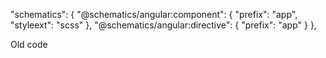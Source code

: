 
 "schematics": {
    "@schematics/angular:component": {
      "prefix": "app",
      "styleext": "scss"
    },
    "@schematics/angular:directive": {
      "prefix": "app"
    }
  },


Old code
<!-- <app-basicelements></app-basicelements> -->
<!-- <app-navigation></app-navigation>
<div class="section">
    <div class="container">
        <div class="row">
            <div class="col-md-6">
                <div class="tim-title">
                    <h3>Progress Bar</h3>
                    <br/>
                </div>
                <ngb-progressbar type="success" class="mt-0" [value]="25">25</ngb-progressbar><br>
                <ngb-progressbar type="info" class="mt-0" [value]="50"><span class="h6 mb-0">Copying file <b>2 of 4</b> ...</span></ngb-progressbar><br>
                <ngb-progressbar type="warning" class="mt-0" [value]="75" [striped]="true" [animated]="true"><i>50%</i></ngb-progressbar><br>
                <ngb-progressbar type="danger" class="mt-0" [value]="100" [striped]="true">Completed!</ngb-progressbar>

            </div>
            <div class="col-md-6">
                <div class="tim-title">
                    <h3>Pagination</h3>
                    <br/>
                </div>
                <ngb-pagination [collectionSize]="70" [(page)]="page" aria-label="Default pagination"></ngb-pagination>
                <br/>
                <ngb-pagination [collectionSize]="100" [(page)]="page1" [maxSize]="5" [rotate]="true"></ngb-pagination>
            </div>
        </div>
        <br/>
        <div class="row">
            <div class="col-md-6">
                <div class="tim-title">
                    <h3>Navigation Tabs</h3>
                </div>

                <div class="nav-tabs-navigation">
                    <div class="nav-tabs-wrapper">
                        <ngb-tabset [justify]="'center'">
                            <ngb-tab title="Home">
                                <ng-template ngbTabContent>
                                    <p>Larger, yet dramatically thinner. More powerful, but remarkably power efficient. With a smooth metal surface that seamlessly meets the new Retina HD display.</p>
                                </ng-template>
                            </ngb-tab>
                            <ngb-tab title="Profile">
                                <ng-template ngbTabContent>
                                    <p>Here is your profile.</p>
                                </ng-template>
                            </ngb-tab>
                            <ngb-tab title="Messages">
                                <ng-template ngbTabContent>
                                    <p>Here are your messages.</p>
                                </ng-template>
                            </ngb-tab>
                        </ngb-tabset>
                    </div>
                </div>

            </div>

            <div class="col-md-6">
                <div class="tim-title">
                    <h3>Labels</h3>
                </div>
                <span class="label label-default">Default</span>
                <span class="label label-primary">Primary</span>
                <span class="label label-info">Info</span>
                <span class="label label-success">Success</span>
                <span class="label label-warning">Warning</span>
                <span class="label label-danger">Danger</span>
            </div>
        </div>
    </div>
</div>
<div class="section section-notifications" id="notifications">
    <div class="container">
        <div class="tim-title">
            <h3>Notification</h3>
        </div>
    </div>
    <app-notification></app-notification>
</div>
<app-typography></app-typography>
<div class="section javascript-components">
    <div class="container">
        <div class="tim-title">
            <h2>Angular Native Components</h2>
        </div>
        <div class="row" id="modals">
            <div class="col-md-6">
                <div class="tim-title">
                    <h3>Modal</h3>
                </div>
                <app-modal-component></app-modal-component>
            </div>
            <div class="col-md-6">
                <div class="tim-title">
                    <h3>Popovers</h3>
                </div>

                <button type="button" class="btn btn-outline-danger btn-round" placement="right"
                    ngbPopover="Here will be some very useful information about this popover." popoverTitle="Popover on right">
                    on right
                </button>

                <button type="button" class="btn btn-outline-danger btn-round" placement="top"
                    ngbPopover="Here will be some very useful information about this popover." popoverTitle="Popover on top">
                    on top
                </button>

                <button type="button" class="btn btn-outline-danger btn-round" placement="left"
                    ngbPopover="Here will be some very useful information about this popover." popoverTitle="Popover on left">
                    on left
                </button>

                <button type="button" class="btn btn-outline-danger btn-round" placement="bottom"
                    ngbPopover="Here will be some very useful information about this popover." popoverTitle="Popover on bottom">
                    on bottom
                </button>

            </div>
            <br/>
            <div class="col-md-6">
                <div class="tim-title">
                    <h3>Datepicker</h3>
                </div>
                <div class="row">
                    <div class='col-sm-6'>
                        <form class="form-inline">
                            <div class="form-group">
                                <div class="input-group date" [ngClass]="{'input-group-focus':focus===true}">
                                    <input class="form-control" placeholder="yyyy-mm-dd"
                                        name="dp" [(ngModel)]="model" ngbDatepicker #d="ngbDatepicker" (click)="d.toggle()" (focus)="focus=true" (blur)="focus=false" />
                                    <div class="input-group-append">
                                        <span class="glyphicon glyphicon-calendar input-group-text">
                                        <i class="fa fa-calendar" aria-hidden="true"></i>
                                        </span>
                                    </div>
                                </div>
                            </div>
                        </form>
                    </div>
                </div>
            </div>
            <div class="col-md-6">
                <div class="tim-title">
                    <h3>Tooltips</h3>
                </div>

                <button type="button" class="btn btn-outline-danger btn-round" placement="right" ngbTooltip="Tooltip on right">
                    on right
                </button>
                <button type="button" class="btn btn-outline-danger btn-round" placement="left" ngbTooltip="Tooltip on left">
                on left
                </button>
                <button type="button" class="btn btn-outline-danger btn-round" placement="top" ngbTooltip="Tooltip on top">
                    on top
                </button>
                <button type="button" class="btn btn-outline-danger btn-round" placement="bottom" ngbTooltip="Tooltip on bottom">
                    on bottom
                </button>
            </div>
        </div>
    </div>
</div>
<div class="section" id="carousel">
    <div class="container">
        <div class="tim-title">
            <h3>Carousel</h3>
        </div>
        <div class="row">
            <div class="col-md-8 mr-auto ml-auto">
                <div class="card page-carousel">
                    <ngb-carousel>
                        <ng-template ngbSlide>
                            <img src="./assets/img/soroush-karimi.jpg" alt="Random first slide">
                            <div class="carousel-caption">
                                <p>Somewhere</p>
                            </div>
                        </ng-template>
                        <ng-template ngbSlide>
                            <img src="./assets/img/federico-beccari.jpg" alt="Random second slide">
                            <div class="carousel-caption">
                                <p>Somewhere else</p>
                            </div>
                        </ng-template>
                        <ng-template ngbSlide>
                            <img src="./assets/img/joshua-stannard.jpg" alt="Random third slide">
                            <div class="carousel-caption">
                                <p>Here it is</p>
                            </div>
                        </ng-template>
                    </ngb-carousel>
                </div>
            </div>
        </div>
    </div>
</div>
<div class="section section-dark section-nucleo-icons">
    <div class="container">
        <div class="row">
            <div class="col-lg-6 col-md-12">
                <h2 class="title">Nucleo Icons</h2><br/>
                <p class="description">
                    Now UI Kit comes with 100 custom icons made by our friends from NucleoApp. The official package contains over 2.100 thin icons which are looking great in combination with Now UI Kit Make sure you check all of them and use those that you like the most.
                </p><br/>
                <a [routerLink]="['/nucleoicons']" class="btn btn-danger btn-round">View Demo Icons</a>
                <a href="https://nucleoapp.com/?ref=1712" class="btn btn-outline-danger btn-round" target="_blank">View All Icons</a>
            </div>

            <div class="col-lg-6 col-md-12">
                <div class="icons-container">
                    <i class="nc-icon nc-time-alarm"></i>
                    <i class="nc-icon nc-atom"></i>
                    <i class="nc-icon nc-camera-compact"></i>
                    <i class="nc-icon nc-watch-time"></i>
                    <i class="nc-icon nc-key-25"></i>
                    <i class="nc-icon nc-diamond"></i>
                    <i class="nc-icon nc-user-run"></i>
                    <i class="nc-icon nc-layout-11"></i>
                    <i class="nc-icon nc-badge"></i>
                    <i class="nc-icon nc-bulb-63"></i>
                    <i class="nc-icon nc-favourite-28"></i>
                    <i class="nc-icon nc-planet"></i>
                    <i class="nc-icon nc-tie-bow"></i>
                    <i class="nc-icon nc-zoom-split"></i>
                    <i class="nc-icon nc-cloud-download-93"></i>
                </div>
            </div>
        </div>
    </div>
</div>
<div class="section section-dark">
    <div class="container">
        <div class="row">
            <div class="col-md-8 ml-auto mr-auto text-center">
                <h2 class="title">Completed with examples</h2>
                <p class="description">The kit comes with three pre-built pages to help you get started faster. You can change the text and images and you're good to go. More importantly, looking at them will give you a picture of what you can built with this powerful kit.</p>
            </div>
        </div>
    </div>
</div>
<div class="section section-image section-login" style="background-image: url('assets/img/login-image.jpg');">
    <div class="container">
        <div class="row">
            <div class="col-lg-4 col-md-6 col-sm-12 ml-auto mr-auto">
                <div class="card card-register">
                    <h3 class="title">Welcome</h3>
                    <div class="social-line text-center">
                        <a href="#pablo" class="btn btn-neutral btn-facebook btn-just-icon">
                            <i class="fa fa-facebook-square"></i>
                        </a>
                        <a href="#pablo" class="btn btn-neutral btn-google btn-just-icon">
                            <i class="fa fa-google-plus"></i>
                        </a>
                        <a href="#pablo" class="btn btn-neutral btn-twitter btn-just-icon">
                            <i class="fa fa-twitter"></i>
                        </a>
                    </div>
                    <form class="register-form">
                        <label>Email</label>
                        <div class="input-group form-group-no-border" [ngClass]="{'input-group-focus':focus===true}">
                            <div class="input-group-prepend">
                            <span class="input-group-text">
                                <i class="nc-icon nc-email-85"></i>
                            </span>
                            </div>

                            <input type="text" class="form-control" placeholder="Email" (focus)="focus=true" (blur)="focus=false" >
                        </div>

                        <label>Password</label>
                        <div class="input-group form-group-no-border" [ngClass]="{'input-group-focus':focus1===true}">
                            <div class="input-group-prepend">
                            <span class="input-group-text">
                                <i class="nc-icon nc-key-25"></i>
                            </span>
                            </div>
                            <input type="text" class="form-control" placeholder="Password" (focus)="focus1=true" (blur)="focus1=false" >
                        </div>
                        <button class="btn btn-danger btn-block btn-round">Register</button>
                    </form>
                    <div class="forgot">
                        <a href="#" class="btn btn-link btn-danger">Forgot password?</a>
                    </div>
                </div>
                <div class="col text-center" routerLinkActive="active">
                    <a [routerLink]="['/signup']" class="btn btn-outline-neutral btn-round btn-lg">View Register Page</a>
                </div>
            </div>
        </div>
    </div>
</div>
<div class="section section-dark">
    <div class="container">
        <div class="row example-page">
            <div class="col-md-6 text-center" routerLinkActive="active">
                <a [routerLink]="['/landing']">
                    <img src="./assets/img/examples/landing-page.JPG" alt="Rounded Image" class="img-rounded img-responsive" style="width: 100%">
                    <a [routerLink]="['/landing']" class="btn btn-outline-neutral btn-round">Landing Page</a>
                </a>
            </div>

            <div class="col-md-6 text-center" routerLinkActive="active">
                <a [routerLink]="['/user-profile']">
                    <img src="./assets/img/examples/profile-page.JPG" alt="Rounded Image" class="img-rounded img-responsive" style="width: 100%">
                    <a [routerLink]="['/user-profile']" class="btn btn-outline-neutral btn-round">Profile Page</a>
                </a>
            </div>
        </div>
    </div>
</div>
<div class="section">
    <div class="container text-center">
        <div class="row">
            <div class="col-md-8 ml-auto mr-auto text-center">
                <h2 class="title">Do you like what you see?</h2>
                <p class="description">Cause if you do, it can be yours for Free. Hit the button below and download it. Start a new project or give an old Bootstrap 4 project a new look.</p>
            </div>
        </div>
        <div class="row">
            <div class="col-md-6 download-area ml-auto mr-auto">
                <a href="https://www.creative-tim.com/product/paper-kit-2" class="btn btn-warning btn-round">Download free HTML</a>
                <a href="https://www.creative-tim.com/product/paper-kit-2-angular" class="btn btn-danger btn-round">Download free Angular</a>
            </div>
        </div>
        <div class="row justify-content-md-center sharing-area text-center">
            <div class="text-center col-md-12 col-lg-8">
                <h3>Thank you for supporting us!</h3>
            </div>
            <div class="text-center col-md-12 col-lg-8">
                <a href="#pablo" class="btn btn-twitter-bg twitter-sharrre btn-round" rel="tooltip" title="Tweet!">
                    <i class="fa fa-twitter"></i> Twitter
                </a>
                <a href="#pablo" class="btn btn-google-bg linkedin-sharrre btn-round" rel="tooltip" title="Share!">
                    <i class="fa fa-google-plus"></i> Google
                </a>
                <a href="#pablo" class="btn btn-facebook-bg facebook-sharrre btn-round" rel="tooltip" title="Share!">
                    <i class="fa fa-facebook-square"></i> Facebook
                </a>
                <a href="https://github.com/creativetimofficial/paper-kit" class="btn btn-github-bg btn-github sharrre btn-round" rel="tooltip" title="Star on Github">
                    <i class="fa fa-github"></i> Star
                </a>
            </div>
        </div>
    </div>
</div> -->